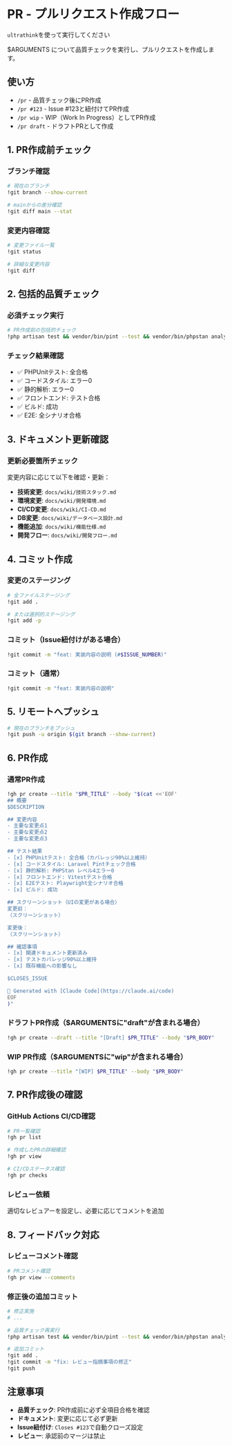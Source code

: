 # PR - プルリクエスト作成フロー
`ultrathink`を使って実行してください

$ARGUMENTS について品質チェックを実行し、プルリクエストを作成します。

## 使い方
- `/pr` - 品質チェック後にPR作成
- `/pr #123` - Issue #123と紐付けてPR作成
- `/pr wip` - WIP（Work In Progress）としてPR作成
- `/pr draft` - ドラフトPRとして作成

## 1. PR作成前チェック

### ブランチ確認
```bash
# 現在のブランチ
!git branch --show-current

# mainからの差分確認
!git diff main --stat
```

### 変更内容確認
```bash
# 変更ファイル一覧
!git status

# 詳細な変更内容
!git diff
```

## 2. 包括的品質チェック

### 必須チェック実行
```bash
# PR作成前の包括的チェック
!php artisan test && vendor/bin/pint --test && vendor/bin/phpstan analyse --memory-limit=1G && npm test && npm run build && npm run test:e2e
```

### チェック結果確認
- ✅ PHPUnitテスト: 全合格
- ✅ コードスタイル: エラー0
- ✅ 静的解析: エラー0  
- ✅ フロントエンド: テスト合格
- ✅ ビルド: 成功
- ✅ E2E: 全シナリオ合格

## 3. ドキュメント更新確認

### 更新必要箇所チェック
変更内容に応じて以下を確認・更新：
- **技術変更**: `docs/wiki/技術スタック.md`
- **環境変更**: `docs/wiki/開発環境.md`
- **CI/CD変更**: `docs/wiki/CI-CD.md`
- **DB変更**: `docs/wiki/データベース設計.md`
- **機能追加**: `docs/wiki/機能仕様.md`
- **開発フロー**: `docs/wiki/開発フロー.md`

## 4. コミット作成

### 変更のステージング
```bash
# 全ファイルステージング
!git add .

# または選択的ステージング
!git add -p
```

### コミット（Issue紐付けがある場合）
```bash
!git commit -m "feat: 実装内容の説明 (#$ISSUE_NUMBER)"
```

### コミット（通常）
```bash
!git commit -m "feat: 実装内容の説明"
```

## 5. リモートへプッシュ
```bash
# 現在のブランチをプッシュ
!git push -u origin $(git branch --show-current)
```

## 6. PR作成

### 通常PR作成
```bash
!gh pr create --title "$PR_TITLE" --body "$(cat <<'EOF'
## 概要
$DESCRIPTION

## 変更内容
- 主要な変更点1
- 主要な変更点2
- 主要な変更点3

## テスト結果
- [x] PHPUnitテスト: 全合格（カバレッジ90%以上維持）
- [x] コードスタイル: Laravel Pintチェック合格
- [x] 静的解析: PHPStan レベル4エラー0
- [x] フロントエンド: Vitestテスト合格
- [x] E2Eテスト: Playwright全シナリオ合格
- [x] ビルド: 成功

## スクリーンショット（UIの変更がある場合）
変更前：
（スクリーンショット）

変更後：
（スクリーンショット）

## 確認事項
- [x] 関連ドキュメント更新済み
- [x] テストカバレッジ90%以上維持
- [x] 既存機能への影響なし

$CLOSES_ISSUE

🤖 Generated with [Claude Code](https://claude.ai/code)
EOF
)"
```

### ドラフトPR作成（$ARGUMENTSに"draft"が含まれる場合）
```bash
!gh pr create --draft --title "[Draft] $PR_TITLE" --body "$PR_BODY"
```

### WIP PR作成（$ARGUMENTSに"wip"が含まれる場合）
```bash
!gh pr create --title "[WIP] $PR_TITLE" --body "$PR_BODY"
```

## 7. PR作成後の確認

### GitHub Actions CI/CD確認
```bash
# PR一覧確認
!gh pr list

# 作成したPRの詳細確認
!gh pr view

# CI/CDステータス確認
!gh pr checks
```

### レビュー依頼
適切なレビュアーを設定し、必要に応じてコメントを追加

## 8. フィードバック対応

### レビューコメント確認
```bash
# PRコメント確認
!gh pr view --comments
```

### 修正後の追加コミット
```bash
# 修正実施
# ...

# 品質チェック再実行
!php artisan test && vendor/bin/pint --test && vendor/bin/phpstan analyse --memory-limit=1G && npm test && npm run build

# 追加コミット
!git add .
!git commit -m "fix: レビュー指摘事項の修正"
!git push
```

## 注意事項
- **品質チェック**: PR作成前に必ず全項目合格を確認
- **ドキュメント**: 変更に応じて必ず更新
- **Issue紐付け**: `Closes #123`で自動クローズ設定
- **レビュー**: 承認前のマージは禁止
